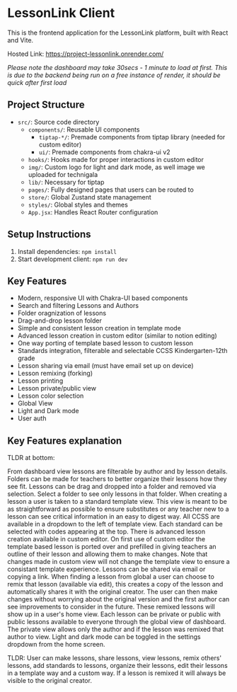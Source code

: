 # LessonLink Client

This is the frontend application for the LessonLink platform, built with React and Vite.

Hosted Link: https://project-lessonlink.onrender.com/

*Please note the dashboard may take 30secs - 1 minute to load at first. This is due to the backend being run on a free instance of render, it should be quick after first load*

## Project Structure

- `src/`: Source code directory
  - `components/`: Reusable UI components
    - `tiptap-*/`: Premade components from tiptap library (needed for custom editor)
    - `ui/`: Premade components from chakra-ui v2
  - `hooks/`: Hooks made for proper interactions in custom editor
  - `img/`: Custom logo for light and dark mode, as well image we uploaded for technigala
  - `lib/`: Necessary for tiptap
  - `pages/`: Fully designed pages that users can be routed to
  - `store/`: Global Zustand state management
  - `styles/`: Global styles and themes
  - `App.jsx`: Handles React Router configuration

## Setup Instructions

1. Install dependencies: `npm install`
2. Start development client: `npm run dev`

## Key Features

- Modern, responsive UI with Chakra-UI based components
- Search and filtering Lessons and Authors
- Folder oragnization of lessons
- Drag-and-drop lesson folder
- Simple and consistent lesson creation in template mode
- Advanced lesson creation in custom editor (similar to notion editing)
- One way porting of template based lesson to custom lesson
- Standards integration, filterable and selectable CCSS Kindergarten-12th grade
- Lesson sharing via email (must have email set up on device)
- Lesson remixing (forking) 
- Lesson printing
- Lesson private/public view
- Lesson color selection
- Global View
- Light and Dark mode
- User auth

## Key Features explanation
TLDR at bottom: 

From dashboard view lessons are filterable by author and by lesson details. Folders can be made for teachers to better organize their lessons how they see fit. Lessons can be drag and dropped into a folder and removed via selection. Select a folder to see only lessons in that folder. When creating a lesson a user is taken to a standard template view. This view is meant to be as straightforward as possible to ensure substitutes or any teacher new to a lesson can see critical information in an easy to digest way. All CCSS are available in a dropdown to the left of template view. Each standard can be selected with codes appearing at the top. There is advanced lesson creation available in custom editor. On first use of custom editor the template based lesson is ported over and prefilled in giving teachers an outline of their lesson and allowing them to make changes. Note that changes made in custom view will not change the template view to ensure a consistant template experience. Lessons can be shared via email or copying a link. When finding a lesson from global a user can choose to remix that lesson (available via edit), this creates a copy of the lesson and automatically shares it with the original creator. The user can then make changes without worrying about the original version and the first author can see improvements to consider in the future. These remixed lessons will show up in a user's home view. Each lesson can be private or public with public lessons available to everyone through the global view of dashboard. The private view allows only the author and if the lesson was remixed that author to view. Light and dark mode can be toggled in the settings dropdown from the home screen.

TLDR: User can make lessons, share lessons, view lessons, remix others' lessons, add standards to lessons, organize their lessons, edit their lessons in a template way and a custom way. If a lesson is remixed it will always be visible to the original creator.
